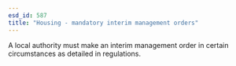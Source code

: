 ```yaml
---
esd_id: 587
title: "Housing - mandatory interim management orders"
---
```


A local authority must make an interim management order in certain circumstances as detailed in regulations. 

